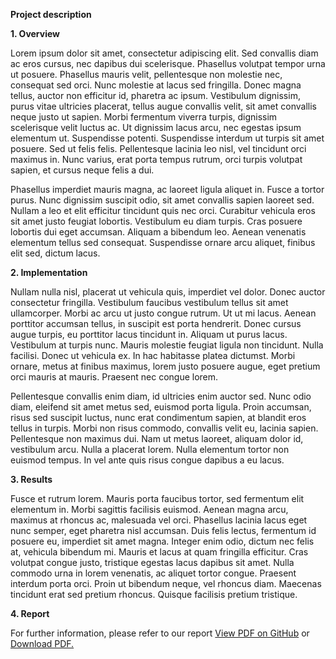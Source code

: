 **Project description**

**1. Overview**

Lorem ipsum dolor sit amet, consectetur adipiscing elit. Sed convallis diam ac eros cursus, nec dapibus dui scelerisque. Phasellus volutpat tempor urna ut posuere. Phasellus mauris velit, pellentesque non molestie nec, consequat sed orci. Nunc molestie at lacus sed fringilla. Donec magna tellus, auctor non efficitur id, pharetra ac ipsum. Vestibulum dignissim, purus vitae ultricies placerat, tellus augue convallis velit, sit amet convallis neque justo ut sapien. Morbi fermentum viverra turpis, dignissim scelerisque velit luctus ac. Ut dignissim lacus arcu, nec egestas ipsum elementum ut. Suspendisse potenti. Suspendisse interdum ut turpis sit amet posuere. Sed ut felis felis. Pellentesque lacinia leo nisl, vel tincidunt orci maximus in. Nunc varius, erat porta tempus rutrum, orci turpis volutpat sapien, et cursus neque felis a dui.

Phasellus imperdiet mauris magna, ac laoreet ligula aliquet in. Fusce a tortor purus. Nunc dignissim suscipit odio, sit amet convallis sapien laoreet sed. Nullam a leo et elit efficitur tincidunt quis nec orci. Curabitur vehicula eros sit amet justo feugiat lobortis. Vestibulum eu diam turpis. Cras posuere lobortis dui eget accumsan. Aliquam a bibendum leo. Aenean venenatis elementum tellus sed consequat. Suspendisse ornare arcu aliquet, finibus elit sed, dictum lacus.

**2. Implementation**

Nullam nulla nisl, placerat ut vehicula quis, imperdiet vel dolor. Donec auctor consectetur fringilla. Vestibulum faucibus vestibulum tellus sit amet ullamcorper. Morbi ac arcu ut justo congue rutrum. Ut ut mi lacus. Aenean porttitor accumsan tellus, in suscipit est porta hendrerit. Donec cursus augue turpis, eu porttitor lacus tincidunt in. Aliquam ut purus lacus. Vestibulum at turpis nunc. Mauris molestie feugiat ligula non tincidunt. Nulla facilisi. Donec ut vehicula ex. In hac habitasse platea dictumst. Morbi ornare, metus at finibus maximus, lorem justo posuere augue, eget pretium orci mauris at mauris. Praesent nec congue lorem.

Pellentesque convallis enim diam, id ultricies enim auctor sed. Nunc odio diam, eleifend sit amet metus sed, euismod porta ligula. Proin accumsan, risus sed suscipit luctus, nunc erat condimentum sapien, at blandit eros tellus in turpis. Morbi non risus commodo, convallis velit eu, lacinia sapien. Pellentesque non maximus dui. Nam ut metus laoreet, aliquam dolor id, vestibulum arcu. Nulla a placerat lorem. Nulla elementum tortor non euismod tempus. In vel ante quis risus congue dapibus a eu lacus.

**3. Results**

Fusce et rutrum lorem. Mauris porta faucibus tortor, sed fermentum elit elementum in. Morbi sagittis facilisis euismod. Aenean magna arcu, maximus at rhoncus ac, malesuada vel orci. Phasellus lacinia lacus eget nunc semper, eget pharetra nisl accumsan. Duis felis lectus, fermentum id posuere eu, imperdiet sit amet magna. Integer enim odio, dictum nec felis at, vehicula bibendum mi. Mauris et lacus at quam fringilla efficitur. Cras volutpat congue justo, tristique egestas lacus dapibus sit amet. Nulla commodo urna in lorem venenatis, ac aliquet tortor congue. Praesent interdum porta orci. Proin ut bibendum neque, vel rhoncus diam. Maecenas tincidunt erat sed pretium rhoncus. Quisque facilisis pretium tristique.

**4. Report**
<object data="https://github.com/nguyen-trinhtk/PII-Robot/blob/main/Results/Report%20Paper.pdf" type="application/pdf" width="700px" height="700px">
        <p>For further information, please refer to our report <a href="https://github.com/nguyen-trinhtk/PII-Robot/blob/main/Results/Report%20Paper.pdf">View PDF on GitHub</a> or 
        <a href="https://github.com/nguyen-trinhtk/PII-Robot/raw/main/Results/Report%20Paper.pdf">Download PDF.</a></p>
        
</object>

